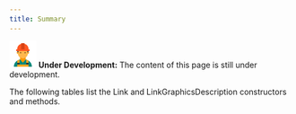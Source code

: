 ```yaml
---
title: Summary
---
```


![Under Construction](/img/worker-male-48.png) **Under Development:** The content of this page is still under development.

The following tables list the Link and LinkGraphicsDescription constructors and methods.
 
 

